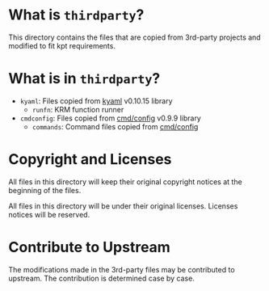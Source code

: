 # What is `thirdparty`?

This directory contains the files that are copied from 3rd-party projects and modified to fit kpt requirements.

# What is in `thirdparty`?

- `kyaml`: Files copied from [kyaml] v0.10.15 library
  - `runfn`: KRM function runner
- `cmdconfig`: Files copied from [cmd/config] v0.9.9 library
  - `commands`: Command files copied from [cmd/config]

# Copyright and Licenses

All files in this directory will keep their original copyright notices at the beginning of the files.

All files in this directory will be under their original licenses. Licenses notices will be reserved.

# Contribute to Upstream

The modifications made in the 3rd-party files may be contributed to upstream. The contribution is determined case by case.

[kyaml]: https://github.com/kubernetes-sigs/kustomize/tree/8d72528eb5c73df80b20aae0a5e584c056879387/kyaml
[cmd/config]: https://github.com/kubernetes-sigs/kustomize/tree/b9c36caa1c5c6ee64926021841ea441773d0767c/cmd/config
